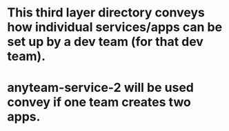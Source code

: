 # This third layer directory conveys how individual services/apps can be set up by a dev team (for that dev team).
# anyteam-service-2 will be used convey if one team creates two apps.


